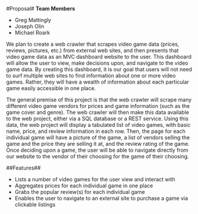 #Proposal#
**Team Members**
* Greg Mattingly
* Joseph Olin
* Michael Roark

We plan to create a web crawler that scrapes video game data (prices, reviews, pictures, etc.) from external web sites, and then presents that video game data as an MVC dashboard website to the user. This dashboard will allow the user to view, make decisions upon, and navigate to the video game data. By creating this dashboard, it is our goal that users will not need to surf multiple web sites to find information about one or more video games. Rather, they will have a wealth of information about each particular game easily accessible in one place.

The general premise of this project is that the web crawler will scrape many different video game vendors for prices and game information (such as the game cover and genre). The web crawler will then make this data available to the web project, either via a SQL database or a REST service. Using this data, the web project will display a tabulated list of video games, with basic name, price, and review information in each row. Then, the page for each individual game will have a picture of the game, a list of vendors selling the game and the price they are selling it at, and the review rating of the game. Once deciding upon a game, the user will be able to navigate directly from our website to the vendor of their choosing for the game of their choosing.

##Features##
* Lists a number of video games for the user view and interact with
* Aggregates prices for each individual game in one place
* Grabs the popular review(s) for each individual game 
* Enables the user to navigate to an external site to purchase a game via clickable listings

